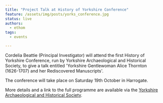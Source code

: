 ```yaml
---
title: "Project Talk at History of Yorkshire Conference"
feature: /assets/img/posts/yorks_conference.jpg
status: live
authors:
  - ethom
tags:
  - events

---
```

Cordelia Beattie (Principal Investigator) will attend the first History of Yorkshire Conference, run by Yorkshire Archaeological and Historical Society, to give a talk entitled 'Yorkshire Gentlewoman Alice Thornton (1626-1707) and her Rediscovered Manuscripts'.

The conference will take place on Saturday 19th October in Harrogate. 

More details and a link to the full programme are available via the [Yorkshire Archaeological and Historical Society](https://www.yas.org.uk/Meetings/History-of-Yorkshire-Conference?fbclid=IwY2xjawE-nKdleHRuA2FlbQIxMAABHYEoeOrQpR1s0zYn2PeORs6jmXKA7E4wqg_D6AlUmA3KOu2BmuEZ_QvmoA_aem_IJogwbvhMunl-BxtdO24xA).



